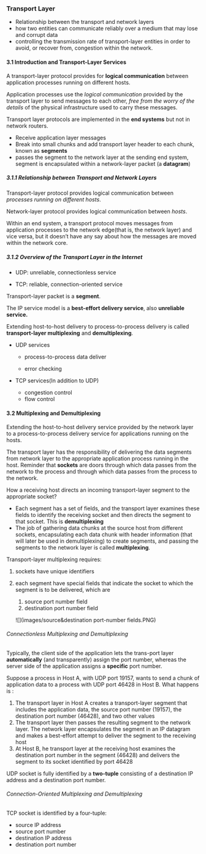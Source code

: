 ### Transport Layer

- Relationship between the transport and network layers
- how two entities can communicate reliably over a medium that may lose and corrupt data
- controlling  the  transmission  rate  of  transport-layer  entities  in  order  to  avoid,  or recover from, congestion within the network. 

#### 3.1 Introduction and Transport-Layer Services

A transport-layer protocol provides for **logical communication** between application processes running on different hosts.

Application processes use the *logical communication* provided by the transport layer to send messages to each other, *free from the worry of the details* of the physical infrastructure used to carry these messages.

Transport layer protocols are implemented in the **end systems** but not in network routers.

- Receive application layer messages
- Break into small chunks and add transport layer header to each chunk, known as **segments**
- passes the segment to the network layer at the sending end system, segment is encapsulated within a network-layer packet (a **datagram**) 

##### 3.1.1 Relationship between Transport and Network Layers

 Transport-layer  protocol  provides  logical  communication  between *processes running  on  different hosts*.

Network-layer  protocol  provides  logical communication between *hosts*.

Within an end system, a transport protocol moves messages from application processes to the network edge(that is, the network layer) and vice versa, but it doesn’t have any say about how the messages are moved within the network core.

##### 3.1.2 Overview of the Transport Layer in the Internet

- UDP: unreliable, connectionless service 

- TCP: reliable, connection-oriented service

Transport-layer packet is a **segment**. 

The IP service model is a **best-effort delivery service**, also **unreliable service.**

Extending host-to-host delivery to process-to-process delivery is called **transport-layer multiplexing** and **demultiplexing**. 

- UDP services

  - process-to-process  data  deliver

  - error checking

- TCP services(In addition to UDP)

  - congestion control
  - flow control

#### 3.2 Multiplexing and Demultiplexing

Extending  the  host-to-host  delivery  service  provided  by  the  network  layer  to  a process-to-process delivery service for applications running on the hosts.

The transport layer has the responsibility of delivering the data segments from network layer to the appropriate application process running in the host. Reminder that **sockets** are doors through which data passes from the network to the process and through which data passes from the process to the network.

How a receiving host directs an incoming transport-layer segment to the appropriate socket?

- Each segment has a set of fields, and the transport layer examines these fields to identify the receiving socket and then directs the segment to that socket. This is **demultiplexing**
- The job of gathering data chunks at the source host from different sockets, encapsulating each data chunk with header information (that will later be used in demultiplexing) to create segments, and passing the segments to the network layer is called **multiplexing**.

Transport-layer multiplexing requires:

1. sockets have unique identifiers

2. each segment have special fields that indicate the socket to which the segment is to be delivered, which are

   1. source port number field
   2. destination port number field

   ![](images/source&destination port-number fields.PNG)

###### Connectionless Multiplexing and Demultiplexing

Typically, the client side of the application lets the trans-port layer **automatically** (and transparently) assign the port number, whereas the server side of the application assigns a **specific** port number.

Suppose  a  process  in  Host  A,  with  UDP port 19157, wants to send a chunk of application data to a process with UDP port 46428 in  Host  B.  What happens is :

1. The  transport  layer  in  Host  A creates  a  transport-layer  segment  that includes the application data, the source port number (19157), the destination port number (46428), and two other values
2. The transport layer then passes the resulting segment  to  the  network  layer.  The  network  layer  encapsulates  the  segment  in  an  IP datagram and makes a best-effort attempt to deliver the segment to the receiving host
3. At Host B, he transport layer at the receiving host examines the destination port number in the segment (46428) and delivers the segment to its socket identified by port 46428

UDP socket is fully identified by a **two-tuple** consisting of a destination IP address and a destination port number.

###### Connection-Oriented  Multiplexing and Demultiplexing

TCP socket is identified by a four-tuple: 

- source IP address
- source port number
- destination IP address
- destination port number